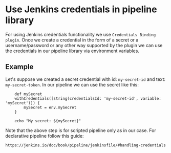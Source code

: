 # Use Jenkins credentials in pipeline library

For using Jenkins credentials functionality we use `Credentials Binding plugin`. Once we create a credential in the form of a secret or a username/password or any other way supported by the plugin we can use the credentials in our pipeline library via environment variables. 

## Example

Let's suppose we created a secret credential with id: `my-secret-id` and text: `my-secret-token`. In our pipeline we can use the secret like this: 

```
    def mySecret
    withCredentials([string(credentialsId: 'my-secret-id', variable: 'mySecret')]) {
        mySecret = env.mySecret
    }
   
    echo "My secret: ${mySecret}"
```

Note that the above step is for scripted pipeline only as in our case. For declarative pipeline follow this guide: 

```
https://jenkins.io/doc/book/pipeline/jenkinsfile/#handling-credentials
```